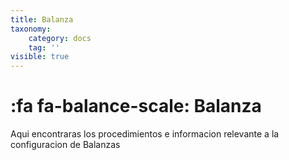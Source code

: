 ```yaml
---
title: Balanza
taxonomy:
    category: docs
    tag: ''
visible: true
---
```


# :fa fa-balance-scale: Balanza

Aqui encontraras los procedimientos  e informacion relevante a la configuracion de Balanzas

